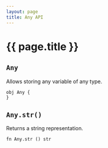 ```yaml
---
layout: page
title: Any API
---
```


# {{ page.title }}

## `Any`
Allows storing any variable of any type.

```the
obj Any {
}
```

## `Any.str()`
Returns a string representation.

```the
fn Any.str () str
```
